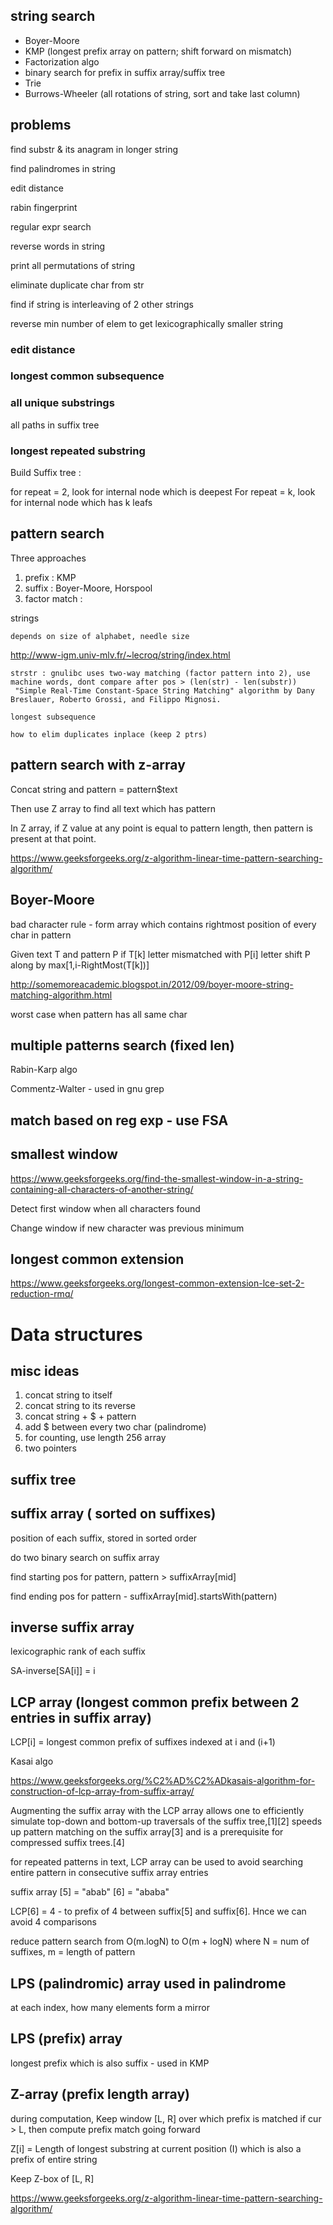 
## string search

* Boyer-Moore
* KMP (longest prefix array on pattern; shift forward on mismatch)
* Factorization algo 
* binary search for prefix in suffix array/suffix tree
* Trie
* Burrows-Wheeler (all rotations of string, sort and take last column)

## problems

find substr & its anagram in longer string

find palindromes in string

edit distance

rabin fingerprint

regular expr search

reverse words in string

print all permutations of string

eliminate duplicate char from str

find if string is interleaving of 2 other strings

reverse min number of elem to get lexicographically smaller string

### edit distance

### longest common subsequence


### all unique substrings

all paths in suffix tree


### longest repeated substring

Build Suffix tree :

for repeat = 2, look for internal node which is deepest
For repeat = k, look for internal node which has k leafs


## pattern search

Three approaches

1. prefix : KMP
2. suffix : Boyer-Moore, Horspool
3. factor match :

strings

    depends on size of alphabet, needle size

http://www-igm.univ-mlv.fr/~lecroq/string/index.html

    strstr : gnulibc uses two-way matching (factor pattern into 2), use machine words, dont compare after pos > (len(str) - len(substr))
     "Simple Real-Time Constant-Space String Matching" algorithm by Dany Breslauer, Roberto Grossi, and Filippo Mignosi.

    longest subsequence

    how to elim duplicates inplace (keep 2 ptrs)

## pattern search with z-array


Concat string and pattern = pattern$text

Then use Z array to find all text which has pattern

 In Z array, if Z value at any point is equal to pattern length, then pattern is present at that point.

https://www.geeksforgeeks.org/z-algorithm-linear-time-pattern-searching-algorithm/


## Boyer-Moore

bad character rule - form array which contains rightmost position of every char in pattern

Given text T and pattern P
 if T[k] letter mismatched with P[i] letter
   shift P along by max[1,i-RightMost(T[k])] 

http://somemoreacademic.blogspot.in/2012/09/boyer-moore-string-matching-algorithm.html

worst case when pattern has all same char
    

## multiple patterns search (fixed len)

Rabin-Karp algo

Commentz-Walter - used in gnu grep


## match based on reg exp - use FSA


## smallest window

https://www.geeksforgeeks.org/find-the-smallest-window-in-a-string-containing-all-characters-of-another-string/

Detect first window when all characters found

Change window if new character was previous minimum


## longest common extension

https://www.geeksforgeeks.org/longest-common-extension-lce-set-2-reduction-rmq/

# Data structures

## misc ideas

1. concat string to itself
2. concat string to its reverse
3. concat string + $ + pattern
4. add $ between every two char (palindrome)
5. for counting, use length 256 array 
6. two pointers

## suffix tree

## suffix array ( sorted on suffixes)

position of each suffix, stored in sorted order

do two binary search on suffix array

find starting pos for pattern, pattern > suffixArray[mid]

find ending pos for pattern  - suffixArray[mid].startsWith(pattern)

## inverse suffix array

lexicographic rank of each suffix 

SA-inverse[SA[i]] = i

## LCP array (longest common prefix between 2 entries in suffix array)

LCP[i] = longest common prefix of suffixes indexed at i and (i+1)

Kasai algo

https://www.geeksforgeeks.org/%C2%AD%C2%ADkasais-algorithm-for-construction-of-lcp-array-from-suffix-array/

Augmenting the suffix array with the LCP array allows one to efficiently simulate top-down and bottom-up 
traversals of the suffix tree,[1][2] speeds up pattern matching on the suffix array[3] and is a 
prerequisite for compressed suffix trees.[4]

for repeated patterns in text, LCP array can be used to avoid searching entire pattern in consecutive suffix array entries

suffix array
[5] = "abab"
[6] = "ababa"

LCP[6] = 4 - to prefix of 4 between suffix[5] and suffix[6].  Hnce we can avoid 4 comparisons

reduce pattern search from O(m.logN) to O(m + logN) where N = num of suffixes, m = length of pattern

## LPS (palindromic) array used in palindrome

at each index, how many elements form a mirror

## LPS (prefix) array

longest prefix which is also suffix - used in KMP

## Z-array (prefix length array)

during computation, Keep window [L, R] over which prefix is matched
if cur > L, then compute prefix match going forward

Z[i] = Length of longest substring at current position (I) which is also a prefix of entire string

Keep Z-box of [L, R]

https://www.geeksforgeeks.org/z-algorithm-linear-time-pattern-searching-algorithm/


